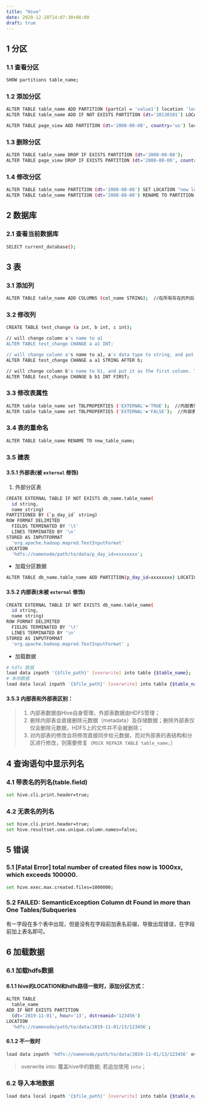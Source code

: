 ```yaml
---
title: "Hive"
date: 2020-12-28T14:07:30+08:00
draft: true
---
```

## 1 分区
### 1.1 查看分区
```sh
SHOW partitions table_name;
```

### 1.2 添加分区
```sh
ALTER TABLE table_name ADD PARTITION (partCol = 'value1') location 'loc1'; //示例
ALTER TABLE table_name ADD IF NOT EXISTS PARTITION (dt='20130101') LOCATION '/user/hadoop/warehouse/table_name/dt=20130101'; //一次添加一个分区

ALTER TABLE page_view ADD PARTITION (dt='2008-08-08', country='us') location '/path/to/us/part080808' PARTITION (dt='2008-08-09', country='us') location '/path/to/us/part080809';  //一次添加多个分区
```

### 1.3 删除分区
```sh
ALTER TABLE table_name DROP IF EXISTS PARTITION (dt='2008-08-08');
ALTER TABLE page_view DROP IF EXISTS PARTITION (dt='2008-08-08', country='us');
``` 

### 1.4 修改分区
```sh
ALTER TABLE table_name PARTITION (dt='2008-08-08') SET LOCATION "new location";
ALTER TABLE table_name PARTITION (dt='2008-08-08') RENAME TO PARTITION (dt='20080808');
``` 

## 2 数据库

### 2.1 查看当前数据库
```sh
SELECT current_database();
``` 

## 3 表


### 3.1 添加列
```sh
ALTER TABLE table_name ADD COLUMNS (col_name STRING);  //在所有存在的列后面，但是在分区列之前添加一列
``` 

### 3.2 修改列

```sh
CREATE TABLE test_change (a int, b int, c int);

// will change column a's name to a1
ALTER TABLE test_change CHANGE a a1 INT; 

// will change column a's name to a1, a's data type to string, and put it after column b. The new table's structure is: b int, a1 string, c int
ALTER TABLE test_change CHANGE a a1 STRING AFTER b; 

// will change column b's name to b1, and put it as the first column. The new table's structure is: b1 int, a string, c int
ALTER TABLE test_change CHANGE b b1 INT FIRST; 
```
 

### 3.3 修改表属性
```sh
ALTER table table_name set TBLPROPERTIES ('EXTERNAL'='TRUE');  //内部表转外部表 
ALTER table table_name set TBLPROPERTIES ('EXTERNAL'='FALSE');  //外部表转内部表
``` 

### 3.4 表的重命名
```sh
ALTER TABLE table_name RENAME TO new_table_name;
```

### 3.5 建表

#### 3.5.1 外部表(被 `external` 修饰)
1. 外部分区表
```sh
CREATE EXTERNAL TABLE IF NOT EXISTS db_name.table_name(
  id string,
  name string)
PARTITIONED BY (`p_day_id` string)
ROW FORMAT DELIMITED 
  FIELDS TERMINATED BY '\t' 
  LINES TERMINATED BY '\n' 
STORED AS INPUTFORMAT 
  'org.apache.hadoop.mapred.TextInputFormat' 
LOCATION
  'hdfs://namenode/path/to/data/p_day_id=xxxxxxxx';
```
* 加载分区数据
```sh
ALTER TABLE db_name.table_name ADD PARTITION(p_day_id=xxxxxxxx) LOCATION 'hdfs://namenode/path/to/data/p_day_id=xxxxxxxx';
```
#### 3.5.2 内部表(未被 `external` 修饰)
```sh
CREATE EXTERNAL TABLE IF NOT EXISTS db_name.table_name(
  id string,
  name string)
ROW FORMAT DELIMITED 
  FIELDS TERMINATED BY '\t' 
  LINES TERMINATED BY '\n' 
STORED AS INPUTFORMAT 
  'org.apache.hadoop.mapred.TextInputFormat' ;
```
* 加载数据
```sh
# hdfs 数据
load data inpath '{$file_path}' [overwrite] into table {$table_name};
# 本地数据
load data local inpath '{$file_path}' [overwrite] into table {$table_name};
```


#### 3.5.3 内部表和外部表区别：
> 1. 内部表数据由Hive自身管理，外部表数据由HDFS管理；
> 2. 删除内部表会直接删除元数据（metadata）及存储数据；删除外部表仅仅会删除元数据，HDFS上的文件并不会被删除；
> 3. 对内部表的修改会将修改直接同步给元数据，而对外部表的表结构和分区进行修改，则需要修复（`MSCK REPAIR TABLE table_name;`）


## 4 查询语句中显示列名

### 4.1 带表名的列名(table.field)
```sh
set hive.cli.print.header=true;
```
### 4.2 无表名的列名
```sh
set hive.cli.print.header=true;
set hive.resultset.use.unique.column.names=false;
```

## 5 错误

### 5.1 [Fatal Error] total number of created files now is 1000xx, which exceeds 100000.
```sh
set hive.exec.max.created.files=1000000;
```

### 5.2  FAILED: SemanticException Column dt Found in more than One Tables/Subqueries
有一字段在多个表中出现，但是没有在字段前加表名前缀，导致出现错误，在字段前加上表名即可。

## 6 加载数据

### 6.1 加载hdfs数据
#### 6.1.1 hive的LOCATION和hdfs路径一致时，添加分区方式：
```sh
ALTER TABLE
  table_name
ADD IF NOT EXISTS PARTITION
  (dt='2019-11-01', hour='13', dstreamid='123456')
LOCATION
  'hdfs://namenode/path/to/data/2019-11-01/13/123456';
```

#### 6.1.2 不一致时
```sh
load data inpath 'hdfs://namenode/path/to/data/2019-11-01/13/123456' overwrite into table table_name partition(dt='2019-11-01', hour='13', dstreamid='123456');
``` 
> overwrite into: 覆盖hive中的数据; 若追加使用 `into`；

### 6.2 导入本地数据
```sh
load data local inpath '{$file_path}' [overwrite] into table {$table_name};
``` 